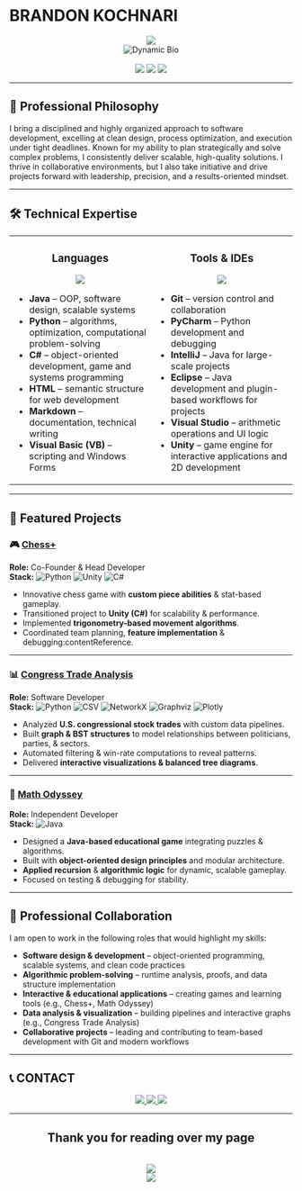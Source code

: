 # BRANDON KOCHNARI
<div align="center">
  <img src="https://capsule-render.vercel.app/api?type=waving&color=gradient&customColorList=0,2,6,10,20&height=300&section=header&text=SOFTWARE%20DEVELOPER&fontSize=50&fontColor=fff&animation=fadeIn&fontAlignY=38&desc=Exploring%20Computation%20Through%20Design%20and%20Logic&descSize=20&descAlignY=65"/>
</div>

<div align="center">
  <img src="https://readme-typing-svg.herokuapp.com?font=Fira+Code&size=26&pause=1000&color=4AF0FF&background=0D111700&center=true&vCenter=true&width=1000&lines=Computer+Science+Specialist+@+University+of+Toronto;Software+Developer+|+Problem+Solver+|+Team+Leader;Passionate+About+Clean+Design+and+Algorithmic+Thinking" alt="Dynamic Bio"/>
</div>

<br>

<div align="center">
  <img src="https://custom-icon-badges.demolab.com/badge/University%20of%20Toronto-Computer%20Science%20Specialist-1434A4?style=for-the-badge&logo=wikiversity&logoColor=white&labelColor=00008B"/>
  <img src="https://custom-icon-badges.demolab.com/badge/Toronto-Canada-DC143C?style=for-the-badge&logo=location&logoColor=white&labelColor=8B0000"/>
  <img src="https://custom-icon-badges.demolab.com/badge/Open%20to%20Work-00D100?style=for-the-badge&logo=ntfy&logoColor=white&labelColor=00A300"/>

</div>

---

## 🚀 Professional Philosophy
I bring a disciplined and highly organized approach to software development, excelling at clean design, process optimization, and execution under tight deadlines. Known for my ability to plan strategically and solve complex problems, I consistently deliver scalable, high-quality solutions. I thrive in collaborative environments, but I also take initiative and drive projects forward with leadership, precision, and a results-oriented mindset.

---

## 🛠️ Technical Expertise

<table align="center" width="100%">
<tr>
<td align="center" width="33%">

### Languages
<div align="center">
<img src="https://skillicons.dev/icons?i=java,python,cs,html&theme=dark&perline=3"/>
</div>

<div align="left">

- **Java** – OOP, software design, scalable systems
- **Python** – algorithms, optimization, computational problem-solving
- **C#** – object-oriented development, game and systems programming
- **HTML** – semantic structure for web development
- **Markdown** – documentation, technical writing
- **Visual Basic (VB)** – scripting and Windows Forms

</td>
<td align="center" width="33%">

### Tools & IDEs
<div align="center">
<img src="https://skillicons.dev/icons?i=git,pycharm,idea,eclipse,visualstudio,unity&theme=dark&perline=3"/>
</div>

<div align="left">

- **Git** – version control and collaboration  
- **PyCharm** – Python development and debugging  
- **IntelliJ** – Java for large-scale projects  
- **Eclipse** – Java development and plugin-based workflows for projects
- **Visual Studio** – arithmetic operations and UI logic
- **Unity** – game engine for interactive applications and 2D development  

</tr>
</table>

---

## 🌟 Featured Projects

### 🎮 [Chess+](https://github.com/BrandonKochnari/ChessPlus)    
**Role:** Co-Founder & Head Developer  
**Stack:** ![Python](https://img.shields.io/badge/Python-3670A0?style=flat&logo=python&logoColor=white) 
![Unity](https://img.shields.io/badge/Unity-36454F?style=flat&logo=unity&logoColor=white) 
![C#](https://img.shields.io/badge/C%23-68217A?style=flat&logo=csharp&logoColor=white)
- Innovative chess game with **custom piece abilities** & stat-based gameplay.  
- Transitioned project to **Unity (C#)** for scalability & performance.  
- Implemented **trigonometry-based movement algorithms**.  
- Coordinated team planning, **feature implementation** & debugging:contentReference.  

---

### 📊 [Congress Trade Analysis](https://github.com/BrandonKochnari/congress-trade-analysis)  
**Role:** Software Developer  
**Stack:**
![Python](https://img.shields.io/badge/Python-3670A0?style=flat&logo=python&logoColor=white) 
![CSV](https://img.shields.io/badge/CSV_Pipelines-2F4F4F?style=flat&logo=files&logoColor=white) 
![NetworkX](https://img.shields.io/badge/NetworkX-1A1A1A?style=flat&logo=graph&logoColor=white) 
![Graphviz](https://img.shields.io/badge/Graphviz-800000?style=flat&logo=dot-net&logoColor=white) 
![Plotly](https://img.shields.io/badge/Plotly-3F4F75?style=flat&logo=plotly&logoColor=white)
- Analyzed **U.S. congressional stock trades** with custom data pipelines.  
- Built **graph & BST structures** to model relationships between politicians, parties, & sectors.  
- Automated filtering & win-rate computations to reveal patterns.  
- Delivered **interactive visualizations & balanced tree diagrams**.  

---

### 🧩 [Math Odyssey](https://github.com/BrandonKochnari/MathOdyssey)  
**Role:** Independent Developer  
**Stack:** ![Java](https://img.shields.io/badge/Java-007396?style=flat&logo=java&logoColor=white) 
- Designed a **Java-based educational game** integrating puzzles & algorithms.  
- Built with **object-oriented design principles** and modular architecture.  
- **Applied recursion** & **algorithmic logic** for dynamic, scalable gameplay.  
- Focused on testing & debugging for stability.  

---

## 🤝 Professional Collaboration
I am open to work in the following roles that would highlight my skills:
- **Software design & development** – object-oriented programming, scalable systems, and clean code practices
- **Algorithmic problem-solving** – runtime analysis, proofs, and data structure implementation
- **Interactive & educational applications** – creating games and learning tools (e.g., Chess+, Math Odyssey)
- **Data analysis & visualization** – building pipelines and interactive graphs (e.g., Congress Trade Analysis)
- **Collaborative projects** – leading and contributing to team-based development with Git and modern workflows

---

<div align="center">

<h2 style="text-decoration:none; border-bottom:none;" align="left">📞 CONTACT</h2>

  <!-- Contact Badges -->
  <a href="https://www.linkedin.com/in/brandon-kochnari-44b05a252/">
    <img src="https://img.shields.io/badge/LinkedIn-Connect-0A66C2?style=for-the-badge&logo=linkedin&logoColor=white&labelColor=0A66C2"/>
  </a>
  <a href="mailto:brandon.kochnari@gmail.com">
    <img src="https://img.shields.io/badge/Email-Contact-C23A2B?style=for-the-badge&logo=gmail&logoColor=white&labelColor=C23A2B"/>
  </a>
  <a href="https://github.com/BrandonKochnari?tab=repositories">
    <img src="https://img.shields.io/badge/GitHub-Repositories-1B1F23?style=for-the-badge&logo=github&logoColor=white&labelColor=1B1F23"/>
  </a>

  ---

  ## Thank you for reading over my page

  <br>

  <img src="https://komarev.com/ghpvc/?username=BrandonKochnari&color=00D9FF&style=for-the-badge&label=PROFILE+VISITORS"/>

  <br>

  <img src="https://capsule-render.vercel.app/api?type=waving&color=gradient&customColorList=0,2,6,10,20&height=120&section=footer"/>

</div>

